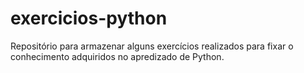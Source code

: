 # exercicios-python
Repositório para armazenar alguns exercícios realizados para fixar o conhecimento adquiridos no apredizado de Python.
